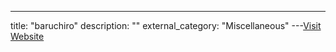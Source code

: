 ---
title: "baruchiro"
description: ""
external_category: "Miscellaneous"
---[Visit Website](https://github.com/baruchiro)

